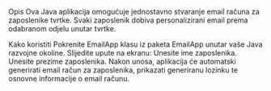 Opis
  Ova Java aplikacija omogućuje jednostavno stvaranje email računa za zaposlenike tvrtke. Svaki zaposlenik dobiva personalizirani email prema odabranom odjelu unutar tvrtke.

Kako koristiti
  Pokrenite EmailApp klasu iz paketa EmailApp unutar vaše Java razvojne okoline.
  Slijedite upute na ekranu:
  Unesite ime zaposlenika.
  Unesite prezime zaposlenika.
  Nakon unosa, aplikacija će automatski generirati email račun za zaposlenika, prikazati generiranu lozinku te osnovne informacije o email računu.
